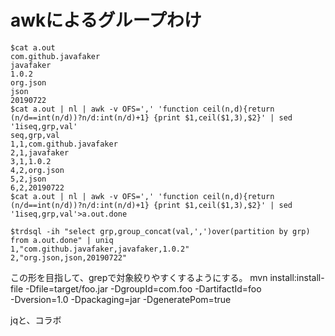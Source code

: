 # awkによるグループわけ

```
$cat a.out
com.github.javafaker
javafaker
1.0.2
org.json
json
20190722
$cat a.out | nl | awk -v OFS=',' 'function ceil(n,d){return (n/d==int(n/d))?n/d:int(n/d)+1} {print $1,ceil($1,3),$2}' | sed '1iseq,grp,val'
seq,grp,val
1,1,com.github.javafaker
2,1,javafaker
3,1,1.0.2
4,2,org.json
5,2,json
6,2,20190722
$cat a.out | nl | awk -v OFS=',' 'function ceil(n,d){return (n/d==int(n/d))?n/d:int(n/d)+1} {print $1,ceil($1,3),$2}' | sed '1iseq,grp,val'>a.out.done
```


```
$trdsql -ih "select grp,group_concat(val,',')over(partition by grp) from a.out.done" | uniq
1,"com.github.javafaker,javafaker,1.0.2"
2,"org.json,json,20190722"
```


この形を目指して、grepで対象絞りやすくするようにする。
mvn install:install-file -Dfile=target/foo.jar -DgroupId=com.foo -DartifactId=foo \
-Dversion=1.0 -Dpackaging=jar -DgeneratePom=true

jqと、コラボ
